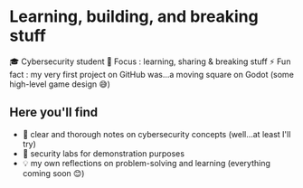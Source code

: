 # Learning, building, and breaking stuff 

🎓 Cybersecurity student
🔭 Focus : learning, sharing & breaking stuff
⚡ Fun fact : my very first project on GitHub was...a moving square on Godot (some high-level game design 😅)

## Here you'll find
- 📝 clear and thorough notes on cybersecurity concepts (well...at least I'll try)
- 🧪 security labs for demonstration purposes
- 💡 my own reflections on problem-solving and learning
(everything coming soon 😊)
